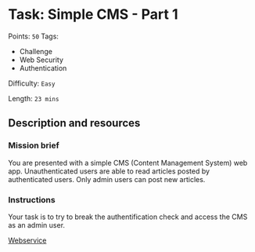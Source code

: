 # Task: Simple CMS - Part 1
Points: `50`
Tags:
  - Challenge
  - Web Security
  - Authentication

Difficulty: `Easy`

Length: `23 mins`

## Description and resources

### Mission brief
You are presented with a simple CMS (Content Management System) web app. Unauthenticated users are able to read articles posted by authenticated users. Only admin users can post new articles.

### Instructions
Your task is to try to break the authentification check and access the CMS as an admin user.

[Webservice](https://f98f467f15b1f19ab945b559e7091a4ab53a6862.next.avatao-challenge.com/index.php)